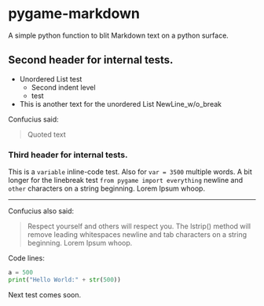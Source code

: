 # pygame-markdown

A simple python function to blit Markdown text on a python surface.

## Second header for internal tests.
- Unordered List test
    - Second indent level
    - test
- This is another text for the unordered List
NewLine_w/o_break

Confucius said:

> Quoted text

### Third header for internal tests.

This is a `variable` inline-code test. Also for `var = 3500` multiple words. A bit longer for the linebreak test
 `from pygame import everything`
newline and ` other` characters on a string beginning. Lorem Ipsum whoop. 

-----

Confucius also said:
> Respect yourself
> and others will respect you. The lstrip() method will remove leading whitespaces
newline and tab characters on a string beginning. Lorem Ipsum whoop.

Code lines:
```Python
a = 500
print("Hello World:" + str(500))
```

Next test comes soon.
